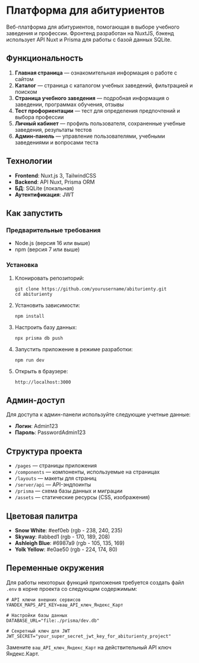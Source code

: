 # Платформа для абитуриентов

Веб-платформа для абитуриентов, помогающая в выборе учебного заведения и профессии. Фронтенд разработан на NuxtJS, бэкенд использует API Nuxt и Prisma для работы с базой данных SQLite.

## Функциональность

1. **Главная страница** — ознакомительная информация о работе с сайтом
2. **Каталог** — страница с каталогом учебных заведений, фильтрацией и поиском
3. **Страница учебного заведения** — подробная информация о заведении, программах обучения, отзывы
4. **Тест профориентации** — тест для определения предпочтений и выбора профессии
5. **Личный кабинет** — профиль пользователя, сохраненные учебные заведения, результаты тестов
6. **Админ-панель** — управление пользователями, учебными заведениями и вопросами теста

## Технологии

- **Frontend**: Nuxt.js 3, TailwindCSS
- **Backend**: API Nuxt, Prisma ORM
- **БД**: SQLite (локальная)
- **Аутентификация**: JWT

## Как запустить

### Предварительные требования

- Node.js (версия 16 или выше)
- npm (версия 7 или выше)

### Установка

1. Клонировать репозиторий:
   ```
   git clone https://github.com/yourusername/abiturienty.git
   cd abiturienty
   ```

2. Установить зависимости:
   ```
   npm install
   ```

3. Настроить базу данных:
   ```
   npx prisma db push
   ```

4. Запустить приложение в режиме разработки:
   ```
   npm run dev
   ```

5. Открыть в браузере:
   ```
   http://localhost:3000
   ```

## Админ-доступ

Для доступа к админ-панели используйте следующие учетные данные:
- **Логин**: Admin123
- **Пароль**: PasswordAdmin123

## Структура проекта

- `/pages` — страницы приложения
- `/components` — компоненты, используемые на страницах
- `/layouts` — макеты для страниц
- `/server/api` — API-эндпоинты
- `/prisma` — схема базы данных и миграции
- `/assets` — статические ресурсы (CSS, изображения)

## Цветовая палитра

- **Snow White**: #eef0eb (rgb - 238, 240, 235)
- **Skyway**: #abbed1 (rgb - 170, 189, 208)
- **Ashleigh Blue**: #6987a9 (rgb - 105, 135, 169)
- **Yolk Yellow**: #e0ae50 (rgb - 224, 174, 80)

## Переменные окружения

Для работы некоторых функций приложения требуется создать файл `.env` в корне проекта со следующим содержимым:

```
# API ключи внешних сервисов
YANDEX_MAPS_API_KEY=ваш_API_ключ_Яндекс_Карт

# Настройки базы данных
DATABASE_URL="file:./prisma/dev.db"

# Секретный ключ для JWT
JWT_SECRET="your_super_secret_jwt_key_for_abiturienty_project"
```

Замените `ваш_API_ключ_Яндекс_Карт` на действительный API ключ Яндекс.Карт. 